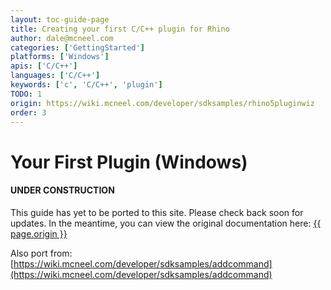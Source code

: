 ```yaml
---
layout: toc-guide-page
title: Creating your first C/C++ plugin for Rhino
author: dale@mcneel.com
categories: ['GettingStarted']
platforms: ['Windows']
apis: ['C/C++']
languages: ['C/C++']
keywords: ['c', 'C/C++', 'plugin']
TODO: 1
origin: https://wiki.mcneel.com/developer/sdksamples/rhino5pluginwiz
order: 3
---
```


# Your First Plugin (Windows)

<div class="bs-callout bs-callout-danger">
  <h4>UNDER CONSTRUCTION</h4>
  <p>This guide has yet to be ported to this site.  Please check back soon for updates.  
  In the meantime, you can view the original documentation here:
  <a href="{{ page.origin }}">{{ page.origin }}</a></p>
</div>

Also port from: [https://wiki.mcneel.com/developer/sdksamples/addcommand](https://wiki.mcneel.com/developer/sdksamples/addcommand)
